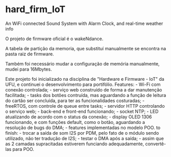 # hard_firm_IoT
An WiFi connected Sound System with Alarm Clock, and real-time weather info

O projeto de firmware oficial é o wakeNdance. 

A tabela de partição da memoria, que substituí manualmente se encontra na pasta raiz de firmware.

Também foi necessário mudar a configuração de memória manualmente, mudei para 16Mbytes.

Este projeto foi inicializado na disciplina de "Hardware e Firmware - IoT" da UFU, e continuei o desenvolvimento para portifólio.
  Features:
    - Wi-Fi com conexão controlada;
    - serviço web construído de forma a dar manutenção facilitada;
    - tasks dos botões contruída, mas aguardando a função de leitura do cartão ser concluída, para ter as funcionalidades costuradas;
    - freeRTOS, com controle de queue entre tasks;
    - servidor HTTP controlando o serviço web;
    - back-end e front-end funcionando;
    - socket NTP;
    - LED atualizando de acordo com o status da conexão;
    - display OLED 1306 funcionando, e com funções default, como o botão, aguardando a resolução de bugs do DMA;
    - features implementadas no modelo POO.
  to finish:
    - trocar a saída de som I2S por PDM, pelo fato de o módulo sendo utilizado, não ter tradução de I2S;
    - testar o DMA após a saída;
    - assim que as 2 camadas supracitadas estiverem funciando adequadamente, convertê-las para POO.
